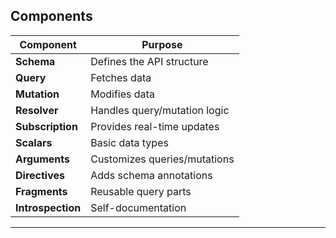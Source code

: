 ## Components

| Component         | Purpose                      |
| ----------------- | ---------------------------- |
| **Schema**        | Defines the API structure    |
| **Query**         | Fetches data                 |
| **Mutation**      | Modifies data                |
| **Resolver**      | Handles query/mutation logic |
| **Subscription**  | Provides real-time updates   |
| **Scalars**       | Basic data types             |
| **Arguments**     | Customizes queries/mutations |
| **Directives**    | Adds schema annotations      |
| **Fragments**     | Reusable query parts         |
| **Introspection** | Self-documentation           |

---
